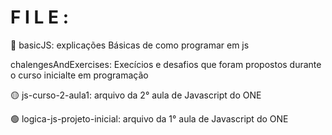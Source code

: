 # F I L E :

 🔴 basicJS: explicações Básicas de como programar em js

 chalengesAndExercises: Execícios e desafios que foram propostos durante o curso inicialte em programação
 
 🟡 js-curso-2-aula1: arquivo da 2° aula de Javascript do ONE 
 
 🟢 logica-js-projeto-inicial: arquivo da 1° aula de Javascript do ONE 
